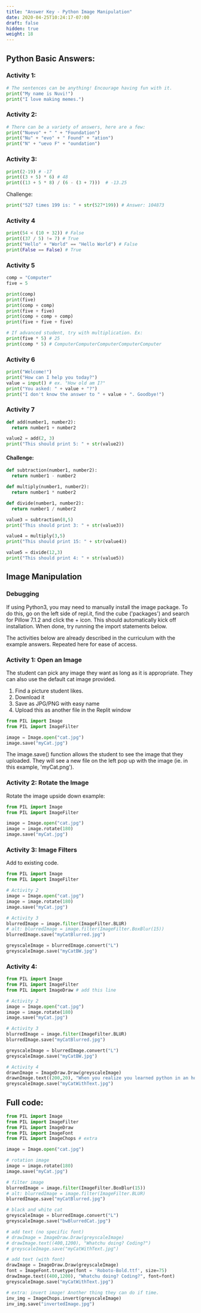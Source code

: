 ```yaml
---
title: "Answer Key - Python Image Manipulation"
date: 2020-04-25T10:24:17-07:00
draft: false
hidden: true
weight: 18
---
```


## Python Basic Answers:
### Activity 1:
```Python
# The sentences can be anything! Encourage having fun with it.
print("My name is Nuvi!")
print("I love making memes.") 
```

### Activity 2:
```Python
# There can be a variety of answers, here are a few: 
print("Nuevo" + " " + "Foundation")
print("Nu" + "evo" + " Found" + "ation")
print("N" + "uevo F" + "oundation")
```

### Activity 3:
```Python
print(2-19) # -17
print((3 + 5) * 6) # 48
print((13 + 5 * 8) / (6 - (3 + 7)))  # -13.25
```
Challenge:
```Python
print("527 times 199 is: " + str(527*199)) # Answer: 104873
```

### Activity 4
```Python
print(54 < (10 + 32)) # False
print((37 / 5) != 7) # True
print("Hello" + "World" == "Hello World") # False
print(False == False) # True
```

### Activity 5
```python
comp = "Computer"
five = 5

print(comp)
print(five)
print(comp + comp)
print(five + five)
print(comp + comp + comp)
print(five + five + five)

# If advanced student, try with multiplication. Ex:
print(five * 5) # 25
print(comp * 5) # ComputerComputerComputerComputerComputer
```

### Activity 6
```Python
print("Welcome!")
print("How can I help you today?")
value = input() # ex. "How old am I?"
print("You asked: " + value + "?")
print("I don't know the answer to " + value + ". Goodbye!")
```

### Activity 7
```Python
def add(number1, number2):
  return number1 + number2

value2 = add(2, 3)
print("This should print 5: " + str(value2))
```
#### Challenge:
```Python
def subtraction(number1, number2):
  return number1 - number2

def multiply(number1, number2):
  return number1 * number2

def divide(number1, number2):
  return number1 / number2

value3 = subtraction(8,5) 
print("This should print 3: " + str(value3))

value4 = multiply(3,5) 
print("This should print 15: " + str(value4))

value5 = divide(12,3)
print("This should print 4: " + str(value5))
```

## Image Manipulation
### Debugging
If using Python3, you may need to manually install the image package.  To do this, go on the left side of repl.it, find the cube ('packages') and search for Pillow 7.1.2 and click the + icon.  This should automatically kick off installation.  When done, try running the import statements below.

The activities below are already described in the curriculum with the example answers.  Repeated here for ease of access.

### Activity 1: Open an Image
The student can pick any image they want as long as it is appropriate.  They can also use the default cat image provided.

1. Find a picture student likes. 
2. Download it
3. Save as JPG/PNG with easy name
4. Upload this as another file in the Replit window

```Python
from PIL import Image
from PIL import ImageFilter

image = Image.open("cat.jpg")
image.save("myCat.jpg")
```

The image.save() function allows the student to see the image that they uploaded.  They will see a new file on the left pop up with the image (ie. in this example, 'myCat.png').  

### Activity 2: Rotate the Image
Rotate the image upside down example:

```Python
from PIL import Image
from PIL import ImageFilter

image = Image.open("cat.jpg")
image = image.rotate(180)
image.save("myCat.jpg")
```

### Activity 3: Image Filters
Add to existing code. 

```Python
from PIL import Image
from PIL import ImageFilter

# Activity 2
image = Image.open("cat.jpg")
image = image.rotate(180)
image.save("myCat.jpg")

# Activity 3
blurredImage = image.filter(ImageFilter.BLUR) 
# alt: blurredImage = image.filter(ImageFilter.BoxBlur(15))
blurredImage.save("myCatBlurred.jpg")

greyscaleImage = blurredImage.convert("L")
greyscaleImage.save("myCatBW.jpg")
```

### Activity 4: 

```Python
from PIL import Image
from PIL import ImageFilter
from PIL import ImageDraw # add this line

# Activity 2
image = Image.open("cat.jpg")
image = image.rotate(180)
image.save("myCat.jpg")

# Activity 3
blurredImage = image.filter(ImageFilter.BLUR) 
blurredImage.save("myCatBlurred.jpg")

greyscaleImage = blurredImage.convert("L")
greyscaleImage.save("myCatBW.jpg")

# Activity 4
drawnImage = ImageDraw.Draw(greyscaleImage)
drawnImage.text((200,20), "When you realize you learned python in an hour.")
greyscaleImage.save("myCatWithText.jpg")
```

## Full code:
```Python
from PIL import Image
from PIL import ImageFilter
from PIL import ImageDraw
from PIL import ImageFont
from PIL import ImageChops # extra

image = Image.open("cat.jpg")

# rotation image
image = image.rotate(180)
image.save("myCat.jpg")

# filter image
blurredImage = image.filter(ImageFilter.BoxBlur(15))
# alt: blurredImage = image.filter(ImageFilter.BLUR)
blurredImage.save("myCatBlurred.jpg")

# black and white cat
greyscaleImage = blurredImage.convert("L")
greyscaleImage.save("bwBlurredCat.jpg")

# add text (no specific font)
# drawImage = ImageDraw.Draw(greyscaleImage)
# drawImage.text((400,1200), "Whatchu doing? Coding?")
# greyscaleImage.save("myCatWithText.jpg")

# add text (with font)
drawImage = ImageDraw.Draw(greyscaleImage)
font = ImageFont.truetype(font = 'Roboto-Bold.ttf', size=75)
drawImage.text((400,1200), "Whatchu doing? Coding?", font=font)
greyscaleImage.save("myCatWithText.jpg")

# extra: invert image! Another thing they can do if time.
inv_img = ImageChops.invert(greyscaleImage)
inv_img.save("invertedImage.jpg")
```